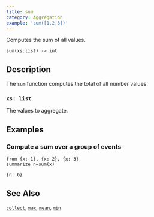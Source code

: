 ```yaml
---
title: sum
category: Aggregation
example: 'sum([1,2,3])'
---
```

Computes the sum of all values.

```tql
sum(xs:list) -> int
```

## Description

The `sum` function computes the total of all number values.

### `xs: list`

The values to aggregate.

## Examples

### Compute a sum over a group of events

```tql
from {x: 1}, {x: 2}, {x: 3}
summarize n=sum(x)
```

```tql
{n: 6}
```

## See Also

[`collect`](/reference/functions/collect),
[`max`](/reference/functions/max),
[`mean`](/reference/functions/mean),
[`min`](/reference/functions/min)
